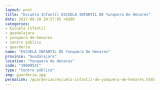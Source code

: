 ```yaml
---
layout: post
title: "Escuela Infantil ESCUELA INFANTIL DE Yunquera De Henares"
date: 2017-09-20 20:57:05 +0200
categories:
- Escuela Infantil
- guadalajara
- yunquera-de-henares
- Centro público
- guarderia
name: "ESCUELA INFANTIL DE Yunquera De Henares"
province: "Guadalajara"
location: "Yunquera de Henares"
code: "19009531"
type: "Centro público"
img: guarderia.jpg
permalink: /guarderias/escuela-infantil-de-yunquera-de-henares.html
---
```

